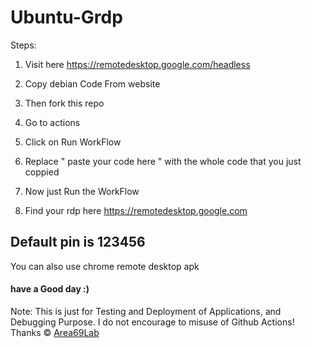 # Ubuntu-Grdp

Steps: 

1. Visit here https://remotedesktop.google.com/headless

2. Copy debian Code From website

3. Then fork this repo

4. Go to actions 

5. Click on Run WorkFlow

6. Replace " paste your code here " with the whole code that you just coppied 

7. Now just Run the WorkFlow

8. Find your rdp here https://remotedesktop.google.com

## Default pin is 123456 

You can also use chrome remote desktop apk


#### have a Good day :)

Note: This is just for Testing and Deployment of Applications, and Debugging Purpose. I do not encourage to misuse of Github Actions! Thanks © [Area69Lab](https://t.me/Area69Lab)
